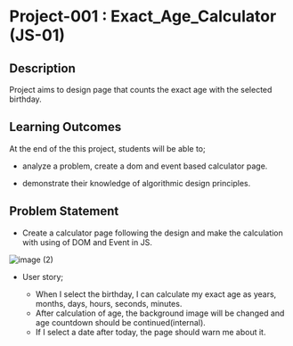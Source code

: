 
# Project-001 : Exact_Age_Calculator (JS-01)

## Description
Project aims to design page that counts the exact age with the selected birthday.


## Learning Outcomes

At the end of the this project, students will be able to;

- analyze a problem, create a dom and event based calculator page.

- demonstrate their knowledge of algorithmic design principles.

   
## Problem Statement


- Create a calculator page following the design and make the calculation with using of DOM and Event in JS.

![image (2)](https://user-images.githubusercontent.com/65361299/152811245-1ac34e0a-f63a-4c36-ba52-d9af0ac08168.png)
-  User story;

   - When I select the birthday, I can calculate my exact age as years, months, days, hours, seconds, minutes.
   - After calculation of age, the background image will be changed and age countdown should be continued(internal).
   - If I select a date after today, the page should warn me about it.



